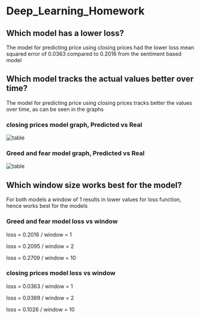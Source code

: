 # Deep_Learning_Homework

## Which model has a lower loss?

The model for predicting price using closing prices had the lower loss mean squared error of 0.0363 compared to 0.2016 from the sentiment based model

## Which model tracks the actual values better over time?

The model for predicting price using closing prices tracks better the values over time, as can be seen in the graphs

### closing prices model graph, Predicted vs Real

![table](https://github.com/salomonysmayel/Deep_Learning_Homework/blob/master/Image1.png "Image1")

### Greed and fear model graph, Predicted vs Real

![table](https://github.com/salomonysmayel/Deep_Learning_Homework/blob/master/image2.png "image2")

## Which window size works best for the model?

For both models a window of 1 results in lower values for loss function, hence works best for the models

### Greed and fear model loss vs window

loss = 0.2016 / window = 1

loss = 0.2095 / window = 2

loss = 0.2709 / window = 10

### closing prices model loss vs window

loss = 0.0363 / window = 1

loss = 0.0389 / window = 2

loss = 0.1026 / window = 10

